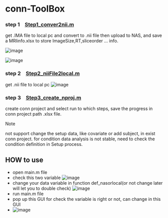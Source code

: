 # conn-ToolBox

### step 1 &ensp; [Step1_conver2nii.m](/code/step1_convert2nii.m)
get .IMA file to local pc and convert to .nii file then upload to NAS, and save a MRIinfo.xlsx to store ImageSize,RT,sliceorder ... info.  
  
![image](https://github.com/user-attachments/assets/f010637b-6004-44e6-a7be-1fa054a03784)  
  
![image](https://github.com/user-attachments/assets/25640bcf-c247-4448-979a-93d636033cdf)  


### step 2 &ensp; [Step2_niiFile2local.m](/code/step2_niiFile2local.m)  
get .nii file to local pc
![image](https://github.com/user-attachments/assets/51b0e021-7006-4b70-bd04-ee458aac1b21)

### step 3 &ensp; [Step3_create_nproj.m](/code/step3_create_nproj.m)
create conn project and select run to which steps, save the progress in conn project path .xlsx file.  
> [!Note]
> not support change the setup data, like covariate or add subject, in exist conn project.
> for condition data analysis is not stable, need to check the condition definition in Setup process.

## HOW to use
- open main.m file
- check this two variable ![image](https://github.com/user-attachments/assets/7344759e-5c6c-474c-a042-93effd439241)
- change your data variable in function def_nasorlocal(or not change later will let you to double check) ![image](https://github.com/user-attachments/assets/03c3f169-32c3-42cc-9c60-e27843124123)
- run main.m file
- pop up this GUI for check the variable is right or not, can change in this GUI
- ![image](https://github.com/user-attachments/assets/85536601-b46d-4acf-b0ee-8416fe131d11)

